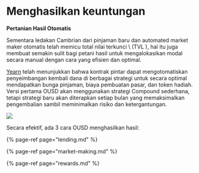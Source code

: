 # Menghasilkan keuntungan

**Pertanian Hasil Otomatis**

Sementara ledakan Cambrian dari pinjaman baru dan automated market maker otomatis telah memicu total nilai terkunci \ (TVL \), hal itu juga membuat semakin sulit bagi petani hasil untuk mengalokasikan modal secara manual dengan cara yang efisien dan optimal.

[Yearn](https://yearn.finance/) telah menunjukkan bahwa kontrak pintar dapat mengotomatiskan penyeimbangan kembali dana di berbagai strategi untuk secara optimal mendapatkan bunga pinjaman, biaya pembuatan pasar, dan token hadiah. Versi pertama OUSD akan menggunakan strategi Compound sederhana, tetapi strategi baru akan diterapkan setiap bulan yang memaksimalkan pengembalian sambil meminimalkan risiko dan ketergantungan.

![](../../.gitbook/assets/ousd_docs_graphics_1.png)

Secara efektif, ada 3 cara OUSD menghasilkan hasil:

{% page-ref page="lending.md" %}

{% page-ref page="market-making.md" %}

{% page-ref page="rewards.md" %}







